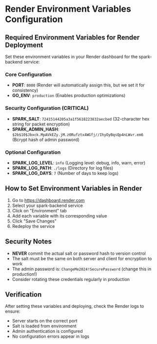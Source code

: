# Render Environment Variables Configuration

## Required Environment Variables for Render Deployment

Set these environment variables in your Render dashboard for the spark-backend service:

### Core Configuration
- **PORT**: `8000` (Render will automatically assign this, but we set it for consistency)
- **GO_ENV**: `production` (Enables production optimizations)

### Security Configuration (CRITICAL)
- **SPARK_SALT**: `72415144205a3a1f5618223832aecbed` (32-character hex string for packet encryption)
- **SPARK_ADMIN_HASH**: `$2b$10$Jbxck.MpAVkEZy.jM.z0Rufztx4WGfj//IhyOyBqsQp4nLWvr.em6` (Bcrypt hash of admin password)

### Optional Configuration
- **SPARK_LOG_LEVEL**: `info` (Logging level: debug, info, warn, error)
- **SPARK_LOG_PATH**: `./logs` (Directory for log files)
- **SPARK_LOG_DAYS**: `7` (Number of days to keep logs)

## How to Set Environment Variables in Render

1. Go to https://dashboard.render.com
2. Select your spark-backend service
3. Click on "Environment" tab
4. Add each variable with its corresponding value
5. Click "Save Changes"
6. Redeploy the service

## Security Notes

- **NEVER** commit the actual salt or password hash to version control
- The salt must be the same on both server and client for encryption to work
- The admin password is: `ChangeMe2024!SecurePassword` (change this in production!)
- Consider rotating these credentials regularly in production

## Verification

After setting these variables and deploying, check the Render logs to ensure:
- Server starts on the correct port
- Salt is loaded from environment
- Admin authentication is configured
- No configuration errors appear in logs